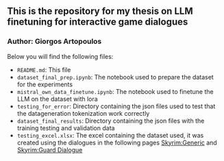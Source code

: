 ## This is the repository for my thesis on LLM finetuning for interactive game dialogues
### Author: Giorgos Artopoulos

Below  you will find the following files:
- `README.md`: This file
- `dataset_final_prep.ipynb`: The notebook used to prepare the dataset for the experiments
- `mistral_own_data_finetune.ipynb`: The notebook used to finetune the LLM on the dataset with lora
- `testing_for_error`: Directory containing the json files used to test that the datageneration tokenization work correctly
- `dataset_final_results`: Directory containing the json files with the training testing and validation data
- `testing_excel.xlsx`: The excel containing the dataset used, it was created using the dialogues in the following pages [Skyrim:Generic](https://en.uesp.net/wiki/Skyrim:Generic_Dialogue)
 and [Skyrim:Guard Dialogue](https://en.uesp.net/wiki/Skyrim:Guard_Dialogue)